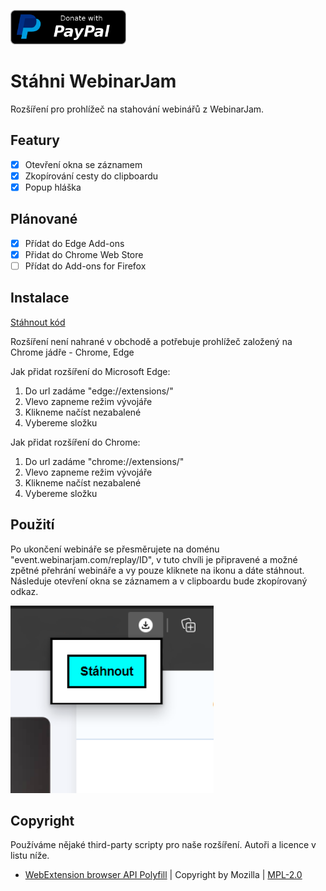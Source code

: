 <a href="https://www.paypal.com/paypalme/kaldaf" target="_blank"><img src="https://raw.githubusercontent.com/kaldaf/stahni-webinarjam/main/images/paypal.png" alt="Buy Me A Coffee" height="55"></a>

# Stáhni WebinarJam
Rozšíření pro prohlížeč na stahování webinářů z WebinarJam.

## Featury
 - [x] Otevření okna se záznamem
 - [x] Zkopírování cesty do clipboardu 
 - [x] Popup hláška 

## Plánované
- [x] Přídat do Edge Add-ons
- [x] Přidat do Chrome Web Store
- [ ] Přídat do Add-ons for Firefox

## Instalace

[Stáhnout kód](https://github.com/kaldaf/stahni-webinarjam/archive/refs/heads/main.zip)

Rozšíření není nahrané v obchodě a potřebuje prohlížeč založený na Chrome jádře - Chrome, Edge

Jak přidat rozšíření do Microsoft Edge:
1. Do url zadáme "edge://extensions/"
2. Vlevo zapneme režim vývojáře
3. Klikneme načíst nezabalené
4. Vybereme složku

Jak přidat rozšíření do Chrome:
1. Do url zadáme "chrome://extensions/"
2. Vlevo zapneme režim vývojáře
3. Klikneme načíst nezabalené
4. Vybereme složku

## Použití
Po ukončení webináře se přesměrujete na doménu "event.webinarjam.com/replay/ID", v tuto chvíli je připravené a možné zpětné přehrání webináře a vy pouze kliknete na ikonu a dáte stáhnout.
Následuje otevření okna se záznamem a v clipboardu bude zkopírovaný odkaz.

<img src="https://raw.githubusercontent.com/kaldaf/stahni-webinarjam/main/images/example1.png" alt="Příklad stáhnutí webináře." height="300">


## Copyright
Používáme nějaké third-party scripty pro naše rozšíření. Autoři a licence v listu níže.
-   [WebExtension browser API Polyfill](https://github.com/mozilla/webextension-polyfill) |
    Copyright by Mozilla |
    [MPL-2.0](https://github.com/mozilla/webextension-polyfill/blob/master/LICENSE)

